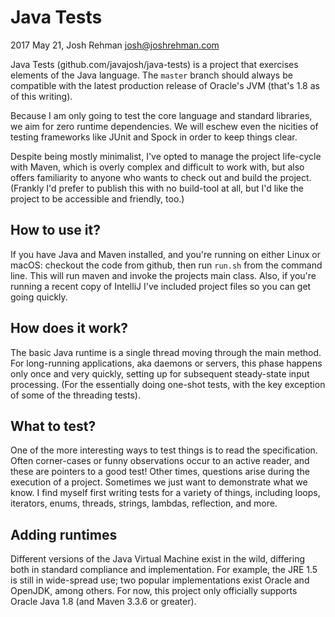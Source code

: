 
# Java Tests

2017 May 21, Josh Rehman <josh@joshrehman.com>

Java Tests (github.com/javajosh/java-tests) is a project that exercises elements of the Java language. The `master`
branch should always be compatible with the latest production release of Oracle's JVM (that's 1.8 as of this writing).

Because I am only going to test the core language and standard libraries, we aim for zero runtime dependencies. We will
eschew even the nicities of testing frameworks like JUnit and Spock in order to keep things clear.

Despite being mostly minimalist, I've opted to manage the project life-cycle with Maven, which is overly complex and difficult to work with,
but also offers familiarity to anyone who wants to check out and build the project. (Frankly I'd prefer to publish this
with no build-tool at all, but I'd like the project to be accessible and friendly, too.)

## How to use it?

If you have Java and Maven installed, and you're running on either Linux or macOS: checkout the code from github,
then run `run.sh` from the command line. This will run maven and invoke the projects main class. Also, if you're running
a recent copy of IntelliJ I've included project files so you can get going quickly.

## How does it work?

The basic Java runtime is a single thread moving through the main method. For long-running applications, aka daemons or servers,
this phase happens only once and very quickly, setting up for subsequent steady-state input processing. (For the essentially doing one-shot
tests, with the key exception of some of the threading tests).


## What to test?

One of the more interesting ways to test things is to read the specification. Often corner-cases or funny observations
occur to an active reader, and these are pointers to a good test! Other times, questions arise during the execution of a project.
Sometimes we just want to demonstrate what we know. I find myself first writing tests for a variety of things, including
loops, iterators, enums, threads, strings, lambdas, reflection, and more.


## Adding runtimes

Different versions of the Java Virtual Machine exist in the wild, differing both in standard compliance and implementation.
For example, the JRE 1.5 is still in wide-spread use; two popular implementations exist Oracle and OpenJDK, among others.
For now, this project only officially supports Oracle Java 1.8 (and Maven 3.3.6 or greater).
